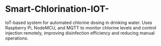 # Smart-Chlorination-IOT-
IoT-based system for automated chlorine dosing in drinking water. Uses Raspberry Pi, NodeMCU, and MQTT to monitor chlorine levels and control injection remotely, improving disinfection efficiency and reducing manual operations.
